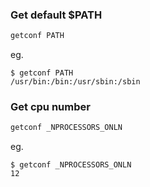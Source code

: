 ### Get default $PATH
```sh
getconf PATH
```
eg.
```
$ getconf PATH
/usr/bin:/bin:/usr/sbin:/sbin
```


### Get cpu number
```sh
getconf _NPROCESSORS_ONLN
```
eg.
```
$ getconf _NPROCESSORS_ONLN
12
```
